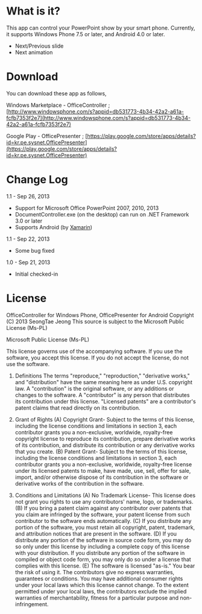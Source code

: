 What is it?
================================

This app can control your PowerPoint show by your smart phone. Currently, it supports Windows Phone 7.5 or later, and Android 4.0 or later.

  - Next/Previous slide
  - Next animation



Download
================================
You can download these app as follows,

Windows Marketplace - OfficeController
; [http://www.windowsphone.com/s?appid=db531773-4b34-42a2-a61a-fcfb7353f2e7](http://www.windowsphone.com/s?appid=db531773-4b34-42a2-a61a-fcfb7353f2e7)

Google Play - OfficePresenter
; [https://play.google.com/store/apps/details?id=kr.pe.sysnet.OfficePresenter](https://play.google.com/store/apps/details?id=kr.pe.sysnet.OfficePresenter)




Change Log
================================

1.1 - Sep 26, 2013
* Support for Microsoft Office PowerPoint 2007, 2010, 2013
* DocumentController.exe (on the desktop) can run on .NET Framework 3.0 or later
* Supports Android (by [Xamarin](http://xamarij.com))

1.1 - Sep 22, 2013
* Some bug fixed

1.0 - Sep 21, 2013

* Initial checked-in



License
================================
OfficeController for Windows Phone, OfficePresenter for Android Copyright (C) 2013 SeongTae Jeong
This source is subject to the Microsoft Public License (Ms-PL)

﻿Microsoft Public License (Ms-PL)

This license governs use of the accompanying software. If you use the software, you accept this license. If you do not accept the license, do not use the software.

1. Definitions
The terms "reproduce," "reproduction," "derivative works," and "distribution" have the same meaning here as under U.S. copyright law. A "contribution" is the original software, or any additions or changes to the software. A "contributor" is any person that distributes its contribution under this license. "Licensed patents" are a contributor's patent claims that read directly on its contribution.

2. Grant of Rights
(A) Copyright Grant- Subject to the terms of this license, including the license conditions and limitations in section 3, each contributor grants you a non-exclusive, worldwide, royalty-free copyright license to reproduce its contribution, prepare derivative works of its contribution, and distribute its contribution or any derivative works that you create.
(B) Patent Grant- Subject to the terms of this license, including the license conditions and limitations in section 3, each contributor grants you a non-exclusive, worldwide, royalty-free license under its licensed patents to make, have made, use, sell, offer for sale, import, and/or otherwise dispose of its contribution in the software or derivative works of the contribution in the software.

3. Conditions and Limitations
(A) No Trademark License- This license does not grant you rights to use any contributors' name, logo, or trademarks.
(B) If you bring a patent claim against any contributor over patents that you claim are infringed by the software, your patent license from such contributor to the software ends automatically.
(C) If you distribute any portion of the software, you must retain all copyright, patent, trademark, and attribution notices that are present in the software.
(D) If you distribute any portion of the software in source code form, you may do so only under this license by including a complete copy of this license with your distribution. If you distribute any portion of the software in compiled or object code form, you may only do so under a license that complies with this license.
(E) The software is licensed "as-is." You bear the risk of using it. The contributors give no express warranties, guarantees or conditions. You may have additional consumer rights under your local laws which this license cannot change. To the extent permitted under your local laws, the contributors exclude the implied warranties of merchantability, fitness for a particular purpose and non-infringement.

